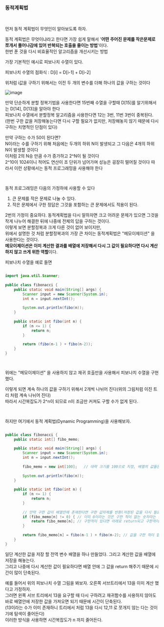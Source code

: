 ### 동적계획법

<br/>

먼저 동적 계획법이 무엇인이 알아보도록 하자.

동적 계획법은 무엇이냐라고 한다면 가장 쉽게 말해서 '**어떤 주어진 문제를 작은문제로 쪼개서 풀어나감에 있어 반복되는 호출을 줄이는 방법**'이다. <br/>
한번 푼 것을 다시 비효율적인 알고리즘을 개선시키는 방법

가장 기본적인 예시로 피보나치 수열이 있다.

피보나치 수열의 점화식 : D[i] = D[i-1] + D[i-2]

위처럼 i값을 구하기 위해서는 이전 두 개의 변수를 더해 하나의 값을 구하는 것이다

![image](https://user-images.githubusercontent.com/78454649/219375706-d31721c9-e298-4209-b4a9-066d7c71dc30.png)

만약 단순하게 분할 정복기법을 사용한다면 15번째 수열을 구할때 D[15]를 알기위해서는 D[14], D[13]을 알아야 한다 <br/>
피보나치 수열에서 분할정복 알고리즘을 사용한다면 12는 3번, 11번 3번이 중복된다. <br/>
(한번 구한 값을 저장해놓는다면 다시 구할 필요가 없지만, 저장해놓지 않기 때문에 다시 구하는 치명적인 단점이 있다)

만약 구하는 수가 50이 된다면? <br/>
N이라는 수를 구하기 위해 처음에는 두개의 하위 N이 발생되고 그 다음은 4개의 하위 N이 발생할 것이다 <br/>
이처럼 2의 N승 만큼 수가 증가하고 2^N이 될 것이다 <br/>
2^10이 1024이니 적어도 연산이 조 단위가 넘어가며 성능은 굉장히 떨어질 것이다
따라서 이런 상황에서는 동적 프로그래밍을 사용해야 한다

<br/>

동적 프로그래밍은 다음의 가정하에 사용할 수 있다

1. 큰 문제를 작은 문제로 나눌 수 있다.
2. 작은 문제에서 구한 정답은 그것을 포함하는 큰 문제에서도 적용이 된다. 

2번의 가정이 중요하다. 동적계획법을 다시 말하자면 크고 어려운 문제가 있으면 그것을 작게 나누어 해결한 뒤에 나중에 전체의 답을 구하는 것이다. <br/>
이렇게 보면 분할정복과 크게 다른 것이 없어 보이지만, <br/>
위에서 설명한 것 처럼 분할정복과의 가장 큰 차이는 동적계획법은 "메모이제이션" 을 사용한다는 것이다. <br/>
**메모이제이션은 이미 계산한 결과를 배열에 저장해서 다시 그 값이 필요하다면 다시 계산하지 않고 쓰게 위한 역할**이다. 

피보나치 수열을 예로 들면

```java

import java.util.Scanner;
 
public class fibonacci {
    public static void main(String[] args) {
        Scanner input = new Scanner(System.in);
        int n = input.nextInt();
 
        System.out.println(fibo(n));
    }
 
    public static int fibo(int n) {
        if (n <= 1) {
            return n;
        }
 
        return (fibo(n-1 ) + fibo(n-2));
    }
}
 
 


```

위에는 "메모이제이션" 을 사용하지 않고 재귀 호출만을 사용해서 피보나치 수열을 구현했다. 

이렇게 되면 계속 하나의 값을 구하기 위해서 2개씩 나뉘어 진다(위의 그림처럼 이진 트리 처럼 계속 나뉘어 진다) <br/>
따라서 시간복잡도가 2^n이 되므로 n이 조금만 커져도 구할 수가 없게 된다.

<br/>

하지만 여기에서 동적 계획법(Dynamic Programming)을 사용해보자. 

```java

public class fibonacci {
    public static int[] fibo_memo;
    
    public static void main(String[] args) {
        Scanner input = new Scanner(System.in);
        int n = input.nextInt();
 
        fibo_memo = new int[100];   // 대략 크기를 100으로 지정, 배열의 값들은 0으로 초기화 될 것
 
        System.out.println(fibo(n));
    }
 
    public static int fibo(int n) {
        if (n <= 1) {
            return n;
        }
        
        // 만약 구한 값이 배열안에 존재한다면 구한 값자체를 반환(저장된 값을 다시 필요로 하면 그 값 return)
        if (fibo_memo[n] != 0) { // 이미 0이라는 것은 구한 적이 없는 숫자라는 것을 의미 
            return fibo_memo[n]; // 구한적이 있다면 아래로 return되고 구한적이 있다면 if문을 빠져나올 것이다
        }
 
        return fibo_memo[n] = fibo(n-1 ) + fibo(n-2); // 값을 구한 적이 없을 때는 바로 값을 구하면 된다
    }
}

```


일단 계산한 값을 저장 할 전역 변수 배열을 하나 만들었다. 그리고 계산한 값을 배열에 저장을 해놓는다. <br/>
그리고 나중에 다시 계산한 값이 필요하다면 배열 안에 그 값을 return 해주기 때문에 시간이 많이 단축된다.

예를 들어서 위의 피보나치 수열 그림을 봐보자. 오른쪽 서브트리에서 13을 이미 계산 했다고 가정하자. <br/>
그러면 왼쪽 서브 트리에서 13을 요구할 때 다시 구하려고 재귀함수를 사용하지 않아도 바로 배열안에 저장한 값을 가져오면 되기 때문에 시간이 단축된다. <br/>
(13이라는 수가 이미 존재하니 트리에서 처럼 13을 다시 12,11 로 쪼개지 않는 다는 것이기에 탐색이 줄어든다) <br/>
이러한 방식을 사용하면 시간복잡도가 n 까지 줄어든다. 











